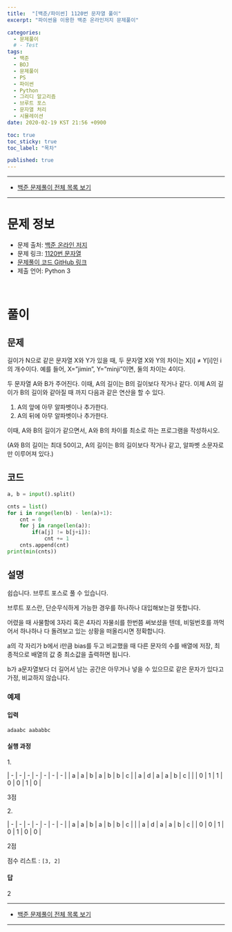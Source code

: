 ```yaml
---
title:  "[백준/파이썬] 1120번 문자열 풀이"
excerpt: "파이썬을 이용한 백준 온라인저지 문제풀이"

categories:
  - 문제풀이
  # - Test
tags:
  - 백준
  - BOJ
  - 문제풀이
  - PS
  - 파이썬
  - Python
  - 그리디 알고리즘
  - 브루트 포스
  - 문자열 처리
  - 시뮬레이션
date: 2020-02-19 KST 21:56 +0900

toc: true
toc_sticky: true
toc_label: "목차"

published: true
---
```


- - -

 - [백준 문제풀이 전체 목록 보기](/boj)

- - -

# 문제 정보
 - 문제 출처: [백준 온라인 저지](http://boj.kr/)
 - 문제 링크: [1120번 문자열](https://www.acmicpc.net/problem/1120)
 - [문제풀이 코드 GitHub 링크](https://github.com/NeoMindStd/CodingLife)
 - 제출 언어: Python 3
 
 <br>

# 풀이

## 문제

길이가 N으로 같은 문자열 X와 Y가 있을 때, 두 문자열 X와 Y의 차이는 X[i] ≠ Y[i]인 i의 개수이다. 예를 들어, X=”jimin”, Y=”minji”이면, 둘의 차이는 4이다.

두 문자열 A와 B가 주어진다. 이때, A의 길이는 B의 길이보다 작거나 같다. 이제 A의 길이가 B의 길이와 같아질 때 까지 다음과 같은 연산을 할 수 있다.

1. A의 앞에 아무 알파벳이나 추가한다.
2. A의 뒤에 아무 알파벳이나 추가한다.

이때, A와 B의 길이가 같으면서, A와 B의 차이를 최소로 하는 프로그램을 작성하시오.

(A와 B의 길이는 최대 50이고, A의 길이는 B의 길이보다 작거나 같고, 알파벳 소문자로만 이루어져 있다.)

## 코드

```python
a, b = input().split()

cnts = list()
for i in range(len(b) - len(a)+1):
    cnt = 0
    for j in range(len(a)):
        if(a[j] != b[j+i]):
            cnt += 1
    cnts.append(cnt)
print(min(cnts))
```

## 설명

쉽습니다. 브루트 포스로 풀 수 있습니다.

브루트 포스란, 단순무식하게 가능한 경우를 하나하나 대입해보는걸 뜻합니다.

어렸을 때 사물함에 3자리 혹은 4자리 자물쇠를 한번쯤 써보셨을 텐데, 비밀번호를 까먹어서 하나하나 다 돌려보고 있는 상황을 떠올리시면 정확합니다.

a의 각 자리가 b에서 i만큼 bias를 두고 비교했을 때 다른 문자의 수를 배열에 저장, 최종적으로 배열의 값 중 최소값을 출력하면 됩니다. 

b가 a문자열보다 더 길어서 남는 공간은 아무거나 넣을 수 있으므로 같은 문자가 있다고 가정, 비교하지 않습니다.

### 예제

#### 입력
```
adaabc aababbc
```

#### 실행 과정

1\.

| - | - | - | - | - | - | - |
| a | a | b | a | b | b | c |
| a | d | a | a | b | c |   |
| 0 | 1 | 1 | 0 | 0 | 1 | 0 |

3점

2\.

| - | - | - | - | - | - | - |
| a | a | b | a | b | b | c |
|   | a | d | a | a | b | c |
| 0 | 0 | 1 | 0 | 1 | 0 | 0 |

2점

점수 리스트 : `[3, 2]`

#### 답
2

- - -

 - [백준 문제풀이 전체 목록 보기](/boj)

- - -